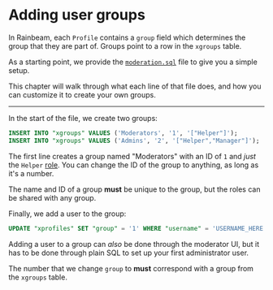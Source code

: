 # Adding user groups

In Rainbeam, each `Profile` contains a `group` field which determines the group that they are part of. Groups point to a row in the `xgroups` table.

As a starting point, we provide the [`moderation.sql`](https://github.com/swmff/rainbeam/blob/master/sql/moderation.sql) file to give you a simple setup.

This chapter will walk through what each line of that file does, and how you can customize it to create your own groups.

---

In the start of the file, we create two groups:

```sql
INSERT INTO "xgroups" VALUES ('Moderators', '1', '["Helper"]');
INSERT INTO "xgroups" VALUES ('Admins', '2', '["Helper","Manager"]');
```

The first line creates a group named "Moderators" with an ID of `1` and _just_ the `Helper` [role](../staff/roles.md). You can change the ID of the group to anything, as long as it's a number.

The name and ID of a group **must** be unique to the group, but the roles can be shared with any group.

Finally, we add a user to the group:

```sql
UPDATE "xprofiles" SET "group" = '1' WHERE "username" = 'USERNAME_HERE';
```

Adding a user to a group can _also_ be done through the moderator UI, but it has to be done through plain SQL to set up your first administrator user.

The number that we change `group` to **must** correspond with a group from the `xgroups` table.
